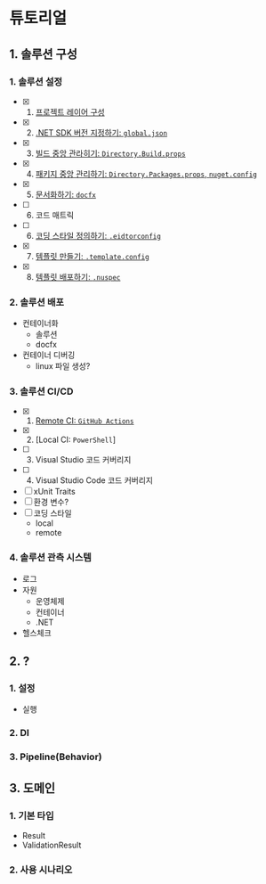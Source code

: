 # 튜토리얼

## 1. 솔루션 구성
### 1. 솔루션 설정
- [x] 1. [프로젝트 레이어 구성](./01-SolutionSetting/01-SolutionConfig/01-Layer/)
- [x] 2. [.NET SDK 버전 지정하기: `global.json`](./01-SolutionSetting/01-SolutionConfig/02-SdkVersion/)
- [x] 3. [빌드 중앙 관라히기: `Directory.Build.props`](./01-SolutionSetting/01-SolutionConfig/03-BuildProps/)
- [x] 4. [패키지 중앙 관리하기: `Directory.Packages.props`, `nuget.config`](./01-SolutionSetting/01-SolutionConfig/04-PackagesProps/)
- [x] 5. [문서화하기: `docfx`](./01-SolutionSetting/01-SolutionConfig/05-Docfx/)
- [ ] 6. 코드 매트릭
- [ ] 6. [코딩 스타일 정의하기: `.eidtorconfig`](./01-SolutionSetting/01-SolutionConfig/06-CodingStyle/)
- [x] 7. [템플릿 만들기: `.template.config`](./01-SolutionSetting/01-SolutionConfig/07-Template/)
- [x] 8. [템플릿 배포하기: `.nuspec`](./01-SolutionSetting/01-SolutionConfig/08-TemplatePackage/)

### 2. 솔루션 배포
- 컨테이너화
  - 솔루션
  - docfx
- 컨테이너 디버깅
  - linux 파일 생성?

### 3. 솔루션 CI/CD
- [x] 1. [Remote CI: `GitHub Actions`](./01-SolutionSetting/03-CInCD/01-GitHubActions/)
- [x] 2. [Local CI: `PowerShell`]
- [ ] 3. Visual Studio 코드 커버리지
- [ ] 4. Visual Studio Code 코드 커버리지
- [ ] xUnit Traits
- [ ] 환경 변수?
- [ ] 코딩 스타일
  - local
  - remote

### 4. 솔루션 관측 시스템
- 로그
- 자원
  - 운영체제
  - 컨테이너
  - .NET
- 헬스체크

## 2. ?
### 1. 설정
- 실행
### 2. DI
### 3. Pipeline(Behavior)

## 3. 도메인
### 1. 기본 타입
- Result
- ValidationResult

### 2. 사용 시나리오